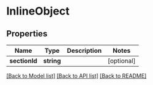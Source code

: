 # InlineObject

## Properties
Name | Type | Description | Notes
------------ | ------------- | ------------- | -------------
**sectionId** | **string** |  | [optional] 

[[Back to Model list]](../README.md#documentation-for-models) [[Back to API list]](../README.md#documentation-for-api-endpoints) [[Back to README]](../README.md)


